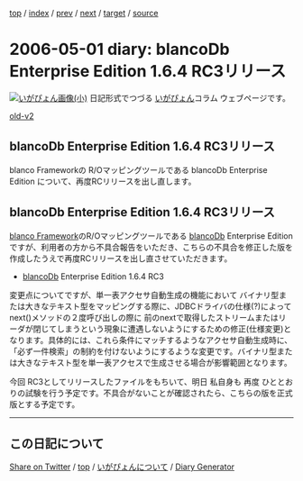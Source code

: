 [top](../index.html) 
 / [index](https://igapyon.github.io/diary/2006/index.html) 
 / [prev](https://igapyon.github.io/diary/2006/ig060428.html) 
 / [next](https://igapyon.github.io/diary/2006/ig060503.html) 
 / [target](https://igapyon.github.io/diary/2006/ig060501.html) 
 / [source](https://github.com/igapyon/diary/blob/gh-pages/2006/ig060501.html.src.md) 

2006-05-01 diary: blancoDb Enterprise Edition 1.6.4 RC3リリース
=====================================================================================================
[![いがぴょん画像(小)](https://igapyon.github.io/diary/images/iga200306s.jpg "いがぴょん")](https://igapyon.github.io/diary/memo/memoigapyon.html) 日記形式でつづる [いがぴょん](https://igapyon.github.io/diary/memo/memoigapyon.html)コラム ウェブページです。

[old-v2](ig060501-orig.html)

## blancoDb Enterprise Edition 1.6.4 RC3リリース

blanco Frameworkの R/Oマッピングツールである blancoDb Enterprise Edition について、再度RCリリースを出し直します。


## blancoDb Enterprise Edition 1.6.4 RC3リリース

[blanco Framework](http://www.igapyon.jp/blanco/blanco.ja.html)のR/Oマッピングツールである [blancoDb](http://www.igapyon.jp/blanco/blancodb.html)
Enterprise Edition ですが、利用者の方から不具合報告をいただき、こちらの不具合を修正した版を作成したうえで再度RCリリースを出し直させていただきます。

* [blancoDb](http://www.igapyon.jp/blanco/blancodb.html) Enterprise Edition 1.6.4 RC3

変更点についてですが、単一表アクセサ自動生成の機能において バイナリ型または大きなテキスト型をマッピングする際に、JDBCドライバの仕様(?)によって next()メソッドの２度呼び出しの際に 前のnextで取得したストリームまたはリーダが閉じてしまうという現象に遭遇しないようにするための修正(仕様変更)となります。具体的には、これら条件にマッチするようなアクセサ自動生成時に、「必ず一件検索」の制約を付けないようにするような変更です。バイナリ型または大きなテキスト型を単一表アクセスで生成させる場合が影響範囲となります。

今回 RC3としてリリースしたファイルをもちいて、明日 私自身も 再度 ひととおりの試験を行う予定です。不具合がないことが確認されたら、こちらの版を正式版とする予定です。

----------------------------------------------------------------------------------------------------

## この日記について

[Share on Twitter](https://twitter.com/intent/tweet?hashtags=igapyon%2Cdiary%2C%E3%81%84%E3%81%8C%E3%81%B4%E3%82%87%E3%82%93&text=blancoDb+Enterprise+Edition+1.6.4+RC3%E3%83%AA%E3%83%AA%E3%83%BC%E3%82%B9&url=https%3A%2F%2Figapyon.github.io%2Fdiary%2F2006%2Fig060501.html) / [top](../index.html) / [いがぴょんについて](https://igapyon.github.io/diary/memo/memoigapyon.html) / [Diary Generator](https://github.com/igapyon/igapyonv3)
